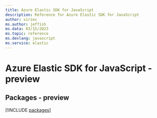 ```yaml
---
title: Azure Elastic SDK for JavaScript
description: Reference for Azure Elastic SDK for JavaScript
author: xirzec
ms.author: jeffish
ms.data: 03/15/2023
ms.topic: reference
ms.devlang: javascript
ms.service: elastic
---
```

# Azure Elastic SDK for JavaScript - preview
## Packages - preview
[!INCLUDE [packages](elastic-index.md)]